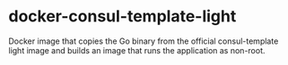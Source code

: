 docker-consul-template-light
=================

Docker image that copies the Go binary from the official consul-template light image and builds an image that runs the application as non-root.


